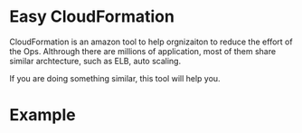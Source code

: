 Easy CloudFormation
===================

CloudFormation is an amazon tool to help orgnizaiton to reduce the effort of the Ops.
Althrough there are millions of application, most of them share similar archtecture, such as
ELB, auto scaling.

If you are doing something similar, this tool will help you.

Example
==================

